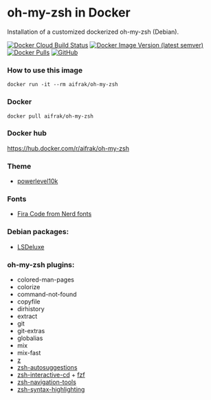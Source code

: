 # oh-my-zsh in Docker
Installation of a customized dockerized oh-my-zsh (Debian).

[![Docker Cloud Build Status](https://img.shields.io/docker/cloud/build/aifrak/oh-my-zsh)](https://hub.docker.com/r/aifrak/oh-my-zsh/builds)
[![Docker Image Version (latest semver)](https://img.shields.io/docker/v/aifrak/oh-my-zsh?color=orange&sort=semver)](https://hub.docker.com/r/aifrak/oh-my-zsh/tags)
[![Docker Pulls](https://img.shields.io/docker/pulls/aifrak/oh-my-zsh?color=yellow)](https://hub.docker.com/r/aifrak/oh-my-zsh/)
[![GitHub](https://img.shields.io/github/license/aifrak/oh-my-zsh-docker?color=blue)](https://github.com/aifrak/oh-my-zsh-docker/blob/master/LICENSE)

### How to use this image
```
docker run -it --rm aifrak/oh-my-zsh
```

### Docker
```
docker pull aifrak/oh-my-zsh
```

### Docker hub
https://hub.docker.com/r/aifrak/oh-my-zsh

### Theme
- [powerlevel10k](https://github.com/romkatv/powerlevel10k)

### Fonts
- [Fira Code from Nerd fonts](https://github.com/ryanoasis/nerd-fonts/tree/master/patched-fonts/FiraCode)

### Debian packages:
- [LSDeluxe](https://github.com/Peltoche/lsd)

### oh-my-zsh plugins:
- colored-man-pages
- colorize
- command-not-found
- copyfile
- dirhistory
- extract
- git
- git-extras
- globalias
- mix
- mix-fast
- [z](https://github.com/agkozak/zsh-z)
- [zsh-autosuggestions](https://github.com/zsh-users/zsh-autosuggestions)
- [zsh-interactive-cd](https://github.com/changyuheng/zsh-interactive-cd) + [fzf](https://github.com/junegunn/fzf)
- [zsh-navigation-tools](https://github.com/psprint/zsh-navigation-tools)
- [zsh-syntax-highlighting](https://github.com/zsh-users/zsh-syntax-highlighting)
